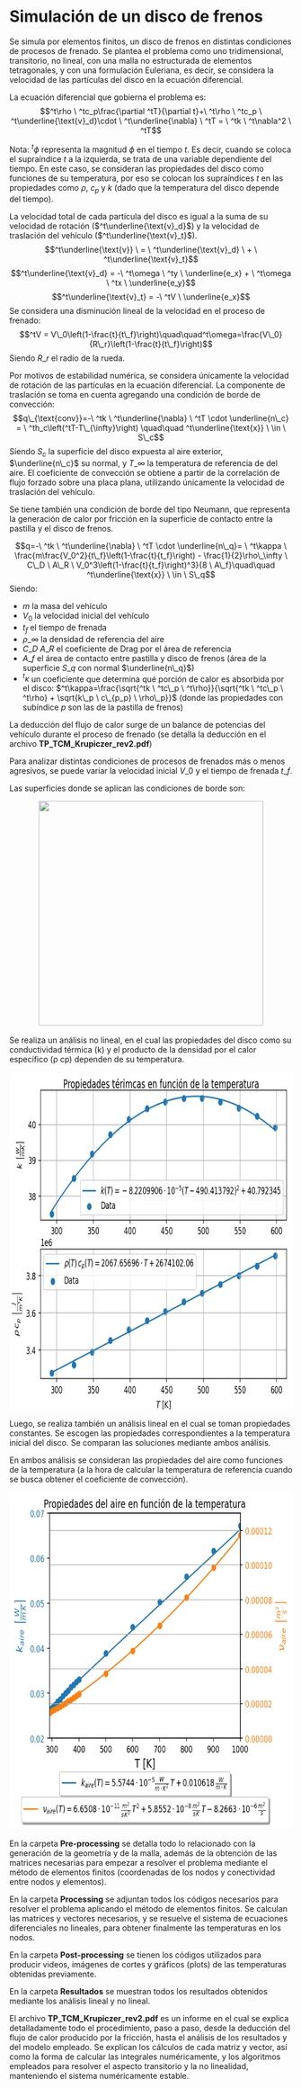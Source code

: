 # Simulación de un disco de frenos
Se simula por elementos finitos, un disco de frenos en distintas condiciones de procesos de frenado. Se plantea el problema como uno tridimensional, transitorio, no lineal, con una malla no estructurada de elementos tetragonales, y con una formulación Euleriana, es decir, se considera la velocidad de las partículas del disco en la ecuación diferencial.

La ecuación diferencial que gobierna el problema es:
$$^t\rho \ ^tc_p\frac{\partial ^tT}{\partial t}+\ ^t\rho \ ^tc_p \ ^t\underline{\text{v}_d}\cdot \ ^t\underline{\nabla} \ ^tT = \ ^tk \ ^t\nabla^2 \ ^tT$$

Nota: $^t\phi$ representa la magnitud $\phi$ en el tiempo $t$. Es decir, cuando se coloca el supraíndice $t$ a la izquierda, se trata de una variable dependiente del tiempo. En este caso, se consideran las propiedades del disco como funciones de su temperatura, por eso se colocan los supraíndices $t$ en las propiedades como $\rho$, $c_p$ y $k$ (dado que la temperatura del disco depende del tiempo).

La velocidad total de cada particula del disco es igual a la suma de su velocidad de rotación ($^t\underline{\text{v}_d}$) y la velocidad de traslación del vehículo ($^t\underline{\text{v}_t}$).
$$^t\underline{\text{v}} \ = \ ^t\underline{\text{v}_d} \ + \ ^t\underline{\text{v}_t}$$
$$^t\underline{\text{v}_d} = -\ ^t\omega \ ^ty \ \underline{e_x} + \ ^t\omega \ ^tx \ \underline{e_y}$$
$$^t\underline{\text{v}_t} = -\ ^tV \ \underline{e_x}$$
Se considera una disminución lineal de la velocidad en el proceso de frenado:
$$^tV = V\_0\left(1-\frac{t}{t\_f}\right)\quad\quad^t\omega=\frac{V\_0}{R\_r}\left(1-\frac{t}{t\_f}\right)$$
Siendo $R\_r$ el radio de la rueda.

Por motivos de estabilidad numérica, se considera únicamente la velocidad de rotación de las partículas en la ecuación diferencial. La componente de traslación se toma en cuenta agregando una condición de borde de convección:
$$q\_{\text{conv}}=-\ ^tk \ ^t\underline{\nabla} \ ^tT \cdot \underline{n\_c} = \ ^th_c\left(^tT-T\_{\infty}\right) \quad\quad ^t\underline{\text{x}} \ \in \ S\_c$$
Siendo $S_c$ la superficie del disco expuesta al aire exterior, $\underline{n\_c}$ su normal, y $T\_\infty$ la temperatura de referencia de del aire. El coeficiente de convección se obtiene a partir de la correlación de flujo forzado sobre una placa plana, utilizando únicamente la velocidad de traslación del vehículo. 

Se tiene también una condición de borde del tipo Neumann, que representa la generación de calor por fricción en la superficie de contacto entre la pastilla y el disco de frenos.

$$q=-\ ^tk \ ^t\underline{\nabla} \ ^tT \cdot \underline{n\_q}= \ ^t\kappa \ \frac{m\frac{V_0^2}{t\_f}\left(1-\frac{t}{t_f}\right) - \frac{1}{2}\rho\_\infty \ C\_D \ A\_R \ V_0^3\left(1-\frac{t}{t_f}\right)^3}{8 \ A\_f}\quad\quad ^t\underline{\text{x}} \ \in \ S\_q$$
Siendo:
- $m$ la masa del vehículo
- $V_0$ la velocidad inicial del vehículo
- $t_f$ el tiempo de frenada
- $\rho\_\infty$ la densidad de referencia del aire
- $C\_D \ A\_R$ el coeficiente de Drag por el área de referencia
- $A\_f$ el área de contacto entre pastilla y disco de frenos (área de la superficie $S\_q$ con normal $\underline{n\_q}$)
- $^t\kappa$ un coeficiente que determina qué porción de calor es absorbida por el disco: $^t\kappa=\frac{\sqrt{^tk \ ^tc\_p \ ^t\rho}}{\sqrt{^tk \ ^tc\_p \ ^t\rho} + \sqrt{k\_p \ c\_{p_p} \ \rho\_p}}$ (donde las propiedades con subíndice $p$ son las de la pastilla de frenos)

La deducción del flujo de calor surge de un balance de potencias del vehículo durante el proceso de frenado (se detalla la deducción en el archivo **TP_TCM_Krupiczer_rev2.pdf**)

Para analizar distintas condiciones de procesos de frenados más o menos agresivos, se puede variar la velocidad inicial $V\_0$ y el tiempo de frenada $t\_f$.

Las superficies donde se aplican las condiciones de borde son:
<p align="center">
  <img width="400" height="400" src="Pre-processing/geometría/3d.png.png">
</p>
Se realiza un análisis no lineal, en el cual las propiedades del disco como su conductividad térmica (k) y el producto de la densidad por el calor específico (ρ cp) dependen de su temperatura.

<p align="center">
  <img width="700" height="600" src="Processing/prop_disco.png">
</p>

Luego, se realiza también un análisis lineal en el cual se toman propiedades constantes. Se escogen las propiedades correspondientes a la temperatura inicial del disco. Se comparan las soluciones mediante ambos análisis.

En ambos análisis se consideran las propiedades del aire como funciones de la temperatura (a la hora de calcular la temperatura de referencia cuando se busca obtener el coeficiente de convección).

<p align="center">
  <img width="700" height="600" src="Processing/prop_aire.png">
</p>

En la carpeta **Pre-processing** se detalla todo lo relacionado con la generación de la geometría y de la malla, además de la obtención de las matrices necesarias para empezar a resolver el problema mediante el método de elementos finitos (coordenadas de los nodos y conectividad entre nodos y elementos).

En la carpeta **Processing** se adjuntan todos los códigos necesarios para resolver el problema aplicando el método de elementos finitos. Se calculan las matrices y vectores necesarios, y se resuelve el sistema de ecuaciones diferenciales no lineales, para obtener finalmente las temperaturas en los nodos.

En la carpeta **Post-processing** se tienen los códigos utilizados para producir videos, imágenes de cortes y gráficos (plots) de las temperaturas obtenidas previamente.

En la carpeta **Resultados** se muestran todos los resultados obtenidos mediante los análisis lineal y no lineal.

El archivo **TP_TCM_Krupiczer_rev2.pdf** es un informe en el cual se explica detalladamente todo el procedimiento, paso a paso, desde la deducción del flujo de calor producido por la fricción, hasta el análisis de los resultados y del modelo empleado. Se explican los cálculos de cada matriz y vector, así como la forma de calcular las integrales numéricamente, y los algoritmos empleados para resolver el aspecto transitorio y la no linealidad, manteniendo el sistema numéricamente estable.
